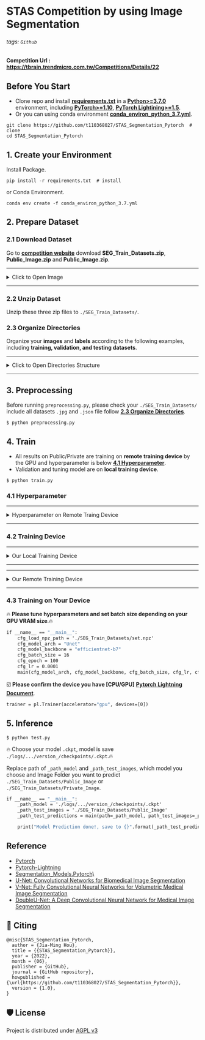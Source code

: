 # STAS Competition by using Image Segmentation 

###### tags: `Github`

**Competition Url : https://tbrain.trendmicro.com.tw/Competitions/Details/22**

##  Before You Start
* Clone repo and install [**requirements.txt**](https://github.com/t110368027/STAS_Segmentation_Pytorch/blob/main/requirements.txt "requirements.txt") in a [**Python>=3.7.0**](https://www.python.org/) environment, including [**PyTorch>=1.10**](https://pytorch.org/get-started/locally/), [**PyTorch Lightining>=1.5**](https://www.pytorchlightning.ai/).
* Or you can using conda environment [**conda_environ_python_3.7.yml**](https://github.com/t110368027/STAS_Segmentation_Pytorch/blob/main/conda_environ_python_3.7.yml "conda_environ_python_3.7.yml").

```
git clone https://github.com/t110368027/STAS_Segmentation_Pytorch  # clone
cd STAS_Segmentation_Pytorch
```
## 1. Create your Environment

Install Package.
```
pip install -r requirements.txt  # install
```
or Conda Environment.
```
conda env create -f conda_environ_python_3.7.yml
```
## 2. Prepare Dataset

### 2.1 Download Dataset
Go to [**competition website**](https://tbrain.trendmicro.com.tw/Competitions/Details/22) download **SEG_Train_Datasets.zip**, **Public_Image.zip** and **Public_Image.zip**.

---
<details>   
<summary>Click to Open Image</summary>   
<pre>
    <img src="https://i.imgur.com/VsgqDTn.png">
</pre>   
</details>

---

### 2.2 Unzip Dataset
Unzip these three zip files to `./SEG_Train_Datasets/`.

### 2.3 Organize Directories
Organize your **images** and **labels** according to the following examples, including **training, validation, and testing datasets**.

---
<details>   
<summary>Click to Open Directories Structure</summary>   
<pre><code>
STAS_Segmentation_Pytorch        
├── SEG_Train_Datasets
│   ├── Private_Image              ## Unzip by Private_Image.zip 
│   │   ├── Private_00000000.jpg
│   │   ├── Private_00000001.jpg
│   │   ├── ...
│   │   └── Private_00000183.jpg
│   │   
│   ├── Public_Image               ## Unzip by Public_Image.zip 
│   │   ├── Public_00000000.jpg
│   │   ├── Public_00000001.jpg
│   │   ├── ...
│   │   └── Public_00000130.jpg
│   │
│   ├── Train_Annotations          ## Unzip by SEG_Train_Datasets.zip
│   │   ├── 00000000.json
│   │   ├── 00000001.json
│   │   ├── ...
│   │   └── 00001052.json
│   │   
│   ├── Train_Images               ## Unzip by SEG_Train_Datasets.zip
│   │   ├── 00000000.jpg
│   │   ├── 00000001.jpg
│   │   ├── ...
│   │   └── 00001052.jpg
│   │   
│   └── set.npz                    ## Create by preprocessing.py
│
├── conda_environ_python_3.7.yml   ## Conda environment
├── preprocessing.py
├── requirements.txt
├── train.py
├── test.py
│
├── SEG_Train_Datasets.zip         ## Download these three zip files on competition url
├── Private_Image.zip
└── Public_Image.zip
</code></pre>   
</details>

---

## 3. Preprocessing
Before running `preprocessing.py`, please check your `./SEG_Train_Datasets/` include all datasets `.jpg` and `.json` file follow [**2.3 Organize Directories**](#23-Organize-Directories).
```
$ python preprocessing.py
```

## 4. Train
* All results on Public/Private are training on **remote training device** by  the GPU and hyperparameter is below [**4.1 Hyperparameter**](#41-Hyperparameter).
* Validation and tuning model are on **local training device**.

```
$ python train.py
```

### 4.1 Hyperparameter
---
<details>   
<summary>Hyperparameter on Remote Traing Device</summary>   
<pre>
    1. Model Architecture
        -   Architecture : Unet
        -   Backbone : efficientnet-b7
    2. Hyperparameter
        -   Batch Size : 16
        -   Optimizer : Adam
        -   Learning Rate : 0.0001
        -   Epochs : 100
        -   Loss = Dice loss
        -   Data Augmentation = True
</pre>   
</details>

---

### 4.2 Training Device
---
<details>   
<summary>Our Local Training Device</summary>   
<pre>
    OS : Windows 10
    IDE : Pycharm 2021.2.2
    python : 3.7
    GPU : Nvidia TITAN Xp (driver : 456.71)
    Cuda versuin : 11.1
</pre>   
</details>

---
---
<details>   
<summary>Our Remote Training Device</summary>   
<pre>
    OS : Ubuntu 18.04
    python : 3.7
    GPU : Nvidia V100*4 (driver : 460.91.03)
    Cuda versuin : 11.2
</pre>   
</details>

---

### 4.3 Training on Your Device
:fire: **Please tune hyperparameters and set batch size depending on your GPU VRAM size**.:fire: 

```python=3.7
if __name__ == "__main__":
    cfg_load_npz_path = './SEG_Train_Datasets/set.npz'
    cfg_model_arch = "Unet"
    cfg_model_backbone = "efficientnet-b7"
    cfg_batch_size = 16
    cfg_epoch = 100
    cfg_lr = 0.0001
    main(cfg_model_arch, cfg_model_backbone, cfg_batch_size, cfg_lr, cfg_epoch, cfg_load_npz_path)
```
:ballot_box_with_check: **Please confirm the device you have [CPU/GPU]** [**Pytorch Lightning Document**](https://pytorch-lightning.readthedocs.io/en/latest/accelerators/gpu_basic.html).
```python=3.7
trainer = pl.Trainer(accelerator="gpu", devices=[0])
```

## 5. Inference
```
$ python test.py
```
:fire: Choose your model `.ckpt`, model is save `./logs/.../version_/checkpoints/.ckpt`.:fire: 

Replace path of `_path_model` and `_path_test_images`, which model you choose and Image Folder you want to predict `./SEG_Train_Datasets/Public_Image` or `./SEG_Train_Datasets/Private_Image`.
```python=3.7
if __name__ == "__main__":
    _path_model = './logs/.../version_/checkpoints/.ckpt'
    _path_test_images = './SEG_Train_Datasets/Public_Image'
    _path_test_predictions = main(path=_path_model, path_test_images=_path_test_images)

    print("Model Prediction done!, save to {}".format(_path_test_predictions))
```

## Reference
* [Pytorch](https://github.com/pytorch/pytorch)
* [Pytorch-Lightning](https://github.com/PyTorchLightning/pytorch-lightning)
* [Segmentation_Models.Pytorch](https://github.com/qubvel/segmentation_models.pytorch)\
* [U-Net: Convolutional Networks for Biomedical Image Segmentation
](https://arxiv.org/pdf/1505.04597.pdf)
* [V-Net: Fully Convolutional Neural Networks for Volumetric Medical Image Segmentation
](https://arxiv.org/pdf/1606.04797.pdf)
* [DoubleU-Net: A Deep Convolutional Neural Network for Medical Image Segmentation
](https://arxiv.org/pdf/2006.04868.pdf)
## 📝 Citing

```
@misc{STAS_Segmentation_Pytorch,
  author = {Jia-Ming Hou},
  title = {{STAS_Segmentation_Pytorch}},
  year = {2022},
  month = {06},
  publisher = {GitHub},
  journal = {GitHub repository},
  howpublished = {\url{https://github.com/t110368027/STAS_Segmentation_Pytorch}},
  version = {1.0}, 
}
```

## 🛡️ License
 
Project is distributed under [AGPL v3](https://github.com/t110368027/STAS_Segmentation_Pytorch/blob/main/LICENSE)

